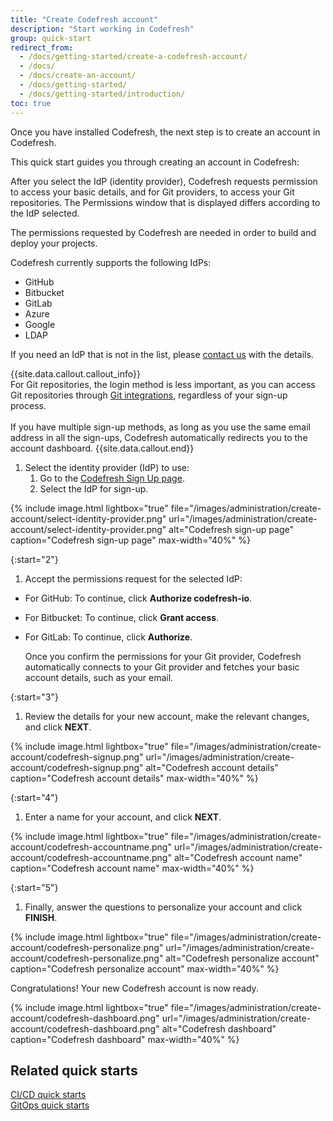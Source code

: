 ```yaml
---
title: "Create Codefresh account"
description: "Start working in Codefresh"
group: quick-start
redirect_from:
  - /docs/getting-started/create-a-codefresh-account/
  - /docs/
  - /docs/create-an-account/
  - /docs/getting-started/
  - /docs/getting-started/introduction/
toc: true
---
```

Once you have installed Codefresh, the next step is to create an account in Codefresh.

This quick start guides you through creating an account in Codefresh:

After you select the IdP (identity provider), Codefresh requests permission to access your basic details, and for Git providers, to access your Git repositories. The Permissions window that is displayed differs according to the IdP selected.

The permissions requested by Codefresh are needed in order to build and deploy your projects.

Codefresh currently supports the following IdPs:
* GitHub
* Bitbucket
* GitLab 
* Azure
* Google 
* LDAP

If you need an IdP that is not in the list, please [contact us](https://codefresh.io/contact-us/) with the details.

{{site.data.callout.callout_info}}   
  For Git repositories, the login method is less important, as you can access Git repositories through [Git integrations]({{site.baseurl}}/docs/integrations/git-providers/), regardless of your sign-up process. <br><br>
  If you have multiple sign-up methods, as long as you use the same email address in all the sign-ups, Codefresh automatically redirects you to the account dashboard.
{{site.data.callout.end}}

1. Select the identity provider (IdP) to use:  
    1. Go to the [Codefresh Sign Up page](https://g.codefresh.io/signup).  <!---need to change the URL and the screenshot-->
    1. Select the IdP for sign-up.

{% include 
image.html 
lightbox="true" 
file="/images/administration/create-account/select-identity-provider.png" 
url="/images/administration/create-account/select-identity-provider.png"
alt="Codefresh sign-up page" 
caption="Codefresh sign-up page" 
max-width="40%" 
%}

{:start="2"}
1. Accept the permissions request for the selected IdP:
  * For GitHub: To continue, click **Authorize codefresh-io**.
  * For Bitbucket: To continue, click **Grant access**.
  * For GitLab: To continue, click **Authorize**.

    Once you confirm the permissions for your Git provider, Codefresh automatically connects to your Git provider and fetches your basic account details, such as your email.

{:start="3"}
1. Review the details for your new account, make the relevant changes, and click **NEXT**. 

{% include 
image.html 
lightbox="true" 
file="/images/administration/create-account/codefresh-signup.png" 
url="/images/administration/create-account/codefresh-signup.png" 
alt="Codefresh account details" 
caption="Codefresh account details" 
max-width="40%" 
%}

{:start="4"}
1. Enter a name for your account, and click **NEXT**.

{% include 
image.html 
lightbox="true" 
file="/images/administration/create-account/codefresh-accountname.png" 
url="/images/administration/create-account/codefresh-accountname.png" 
alt="Codefresh account name" 
caption="Codefresh account name" 
max-width="40%" 
%}

{:start="5"}
1. Finally, answer the questions to personalize your account and click **FINISH**.

{% include 
image.html 
lightbox="true" 
file="/images/administration/create-account/codefresh-personalize.png" 
url="/images/administration/create-account/codefresh-personalize.png" 
alt="Codefresh personalize account" 
caption="Codefresh personalize account" 
max-width="40%" 
%}

Congratulations! Your new Codefresh account is now ready.

{% include 
image.html 
lightbox="true" 
file="/images/administration/create-account/codefresh-dashboard.png" 
url="/images/administration/create-account/codefresh-dashboard.png" 
alt="Codefresh dashboard" 
caption="Codefresh dashboard" 
max-width="40%" 
%}


## Related quick starts
[CI/CD quick starts]({{site.baseurl}}/docs/quick-start/ci-quick-start/)  
[GitOps quick starts]({{site.baseurl}}/docs/quick-start/gitops-quick-start/)  





